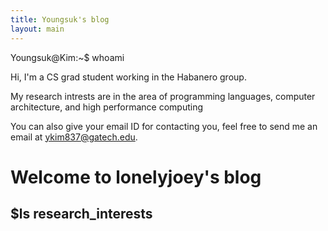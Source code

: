 ```yaml
---
title: Youngsuk's blog
layout: main
---
```


<div id="console"> <!-- DIV block for console-like theme output -->
  <span id="a">Youngsuk@Kim</span>:<span id="b">~</span><span id="c">$</span> whoami <br>      
  <p> Hi, I'm a CS grad student working in the Habanero group.</p>
  <p> My research intrests are in the area of programming languages, computer architecture, and high performance computing</p>
  You can also give your email ID for contacting you, feel free to send me an email at <a id="a_console" href="mailto:ykim837@gatech.edu">ykim837@gatech.edu</a>.
</div> 

# Welcome to lonelyjoey's blog

## $ls research_interests



